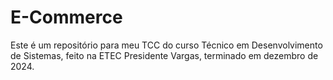 # E-Commerce

Este é um repositório para meu TCC do curso Técnico em Desenvolvimento de Sistemas, feito na ETEC Presidente Vargas, terminado em dezembro de 2024. 
